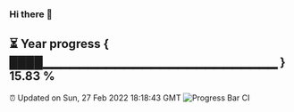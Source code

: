 ### Hi there 👋
⏳ Year progress { ████▁▁▁▁▁▁▁▁▁▁▁▁▁▁▁▁▁▁▁▁▁▁▁▁▁▁ } 15.83 %
---
⏰ Updated on Sun, 27 Feb 2022 18:18:43 GMT
![Progress Bar CI](https://github.com/liununu/liununu/workflows/Progress%20Bar%20CI/badge.svg)
